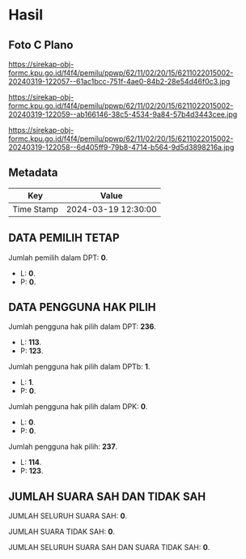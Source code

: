 # Hasil

## Foto C Plano

https://sirekap-obj-formc.kpu.go.id/f4f4/pemilu/ppwp/62/11/02/20/15/6211022015002-20240319-122057--61ac1bcc-751f-4ae0-84b2-28e54d46f0c3.jpg

https://sirekap-obj-formc.kpu.go.id/f4f4/pemilu/ppwp/62/11/02/20/15/6211022015002-20240319-122059--ab166146-38c5-4534-9a84-57b4d3443cee.jpg

https://sirekap-obj-formc.kpu.go.id/f4f4/pemilu/ppwp/62/11/02/20/15/6211022015002-20240319-122058--6d405ff9-79b8-4714-b564-9d5d3898216a.jpg


## Metadata

| Key        | Value               |
| ---------- | ------------------- |
| Time Stamp | 2024-03-19 12:30:00 |


## DATA PEMILIH TETAP

Jumlah pemilih dalam DPT: **0**.
 * L: **0**.
 * P: **0**.

## DATA PENGGUNA HAK PILIH

Jumlah pengguna hak pilih dalam DPT: **236**.
 * L: **113**.
 * P: **123**.

Jumlah pengguna hak pilih dalam DPTb: **1**.
 * L: **1**.
 * P: **0**.

Jumlah pengguna hak pilih dalam DPK: **0**.
 * L: **0**.
 * P: **0**.

Jumlah pengguna hak pilih: **237**.
 * L: **114**.
 * P: **123**.

## JUMLAH SUARA SAH DAN TIDAK SAH

JUMLAH SELURUH SUARA SAH: **0**.

JUMLAH SUARA TIDAK SAH: **0**.

JUMLAH SELURUH SUARA SAH DAN SUARA TIDAK SAH: **0**.


